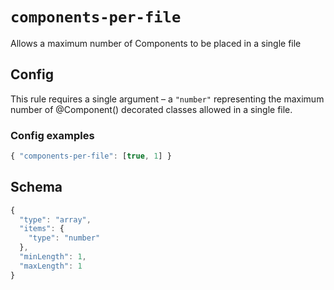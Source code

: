 # `components-per-file`

Allows a maximum number of Components to be placed in a single file

## Config

This rule requires a single argument – a `"number"` representing the maximum number of @Component() decorated classes allowed in a single file.

### Config examples

```ts
{ "components-per-file": [true, 1] }
```

## Schema

```ts
{
  "type": "array",
  "items": {
    "type": "number"
  },
  "minLength": 1,
  "maxLength": 1
}
```
